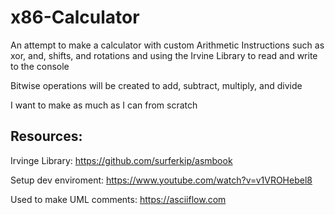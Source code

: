 # x86-Calculator
An attempt to make a calculator with custom Arithmetic Instructions such as xor, and, shifts, and rotations and using the Irvine Library to read and write to the console

Bitwise operations will be created to add, subtract, multiply, and divide

I want to make as much as I can from scratch

## Resources: 

Irvinge Library: https://github.com/surferkip/asmbook 

Setup dev enviroment: https://www.youtube.com/watch?v=v1VROHebel8

Used to make UML comments: https://asciiflow.com

